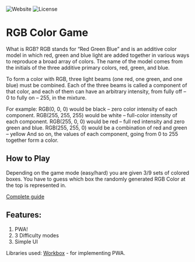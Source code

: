 ![Website](https://img.shields.io/website?down_message=Down&label=Website&up_message=Online&url=https%3A%2F%2Frgb-game-pwa.web.app%2F)
![License](https://img.shields.io/github/license/vipulchodankar/rgb-game-pwa?label=License)
# RGB Color Game

What is RGB? RGB stands for “Red Green Blue” and is an additive color model in which red, green and blue light are added together in various ways to reproduce a broad array of colors. The name of the model comes from the initials of the three additive primary colors, red, green, and blue.

To form a color with RGB, three light beams (one red, one green, and one blue) must be combined. Each of the three beams is called a component of that color, and each of them can have an arbitrary intensity, from fully off – 0 to fully on – 255, in the mixture.

For example:
RGB(0, 0, 0) would be black – zero color intensity of each component.
RGB(255, 255, 255) would be white – full-color intensity of each component.
RGB(255, 0, 0) would be red – full red intensity and zero green and blue.
RGB(255, 255, 0) would be a combination of red and green – yellow
And so on, the values of each component, going from 0 to 255 together form a color.


## How to Play
Depending on the game mode (easy/hard) you are given 3/9 sets of colored boxes. You have to guess which box the randomly generated RGB Color at the top is represented in.



<a href="https://jsndesign.co.uk/blog/javascript-rgb-hex-color-game/">Complete guide</a>

## Features:
1. PWA!
2. 3 Difficulty modes
3. Simple UI

Libraries used:
<a href="https://developers.google.com/web/tools/workbox/">Workbox</a> - for implementing PWA.

